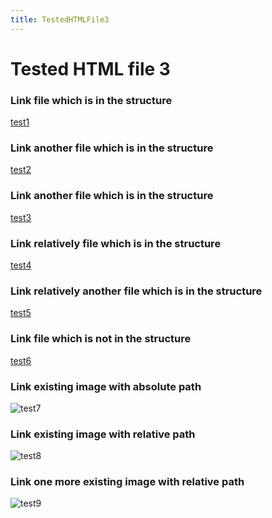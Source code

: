 ```yaml
---
title: TestedHTMLFile3
---
```

<h1>Tested HTML file 3</h1>

<h3>Link file which is in the structure</h3>
<a href="/mainTree/html-tests/nodeSelector/innerDir/testedhtmlfile5">test1</a>

<h3>Link another file which is in the structure</h3>
<a href="/mainTree/html-tests/file1">test2</a>

<h3>Link another file which is in the structure</h3>
<a href="/mainTree/html-tests/nodeSelector/testedhtmlfile4">test3</a>

<h3>Link relatively file which is in the structure</h3>
<a href="/mainTree/html-tests/file1">test4</a>

<h3>Link relatively another file which is in the structure</h3>
<a href="/mainTree/html-tests/nodeSelector/innerDir/testedhtmlfile5">test5</a>

<h3>Link file which is not in the structure</h3>
<a href="https://github.com/gardener/gardener/blob/v1.30.0/README.md">test6</a>

<h3>Link existing image with absolute path</h3>
<img title="test7" src="/__resources/photo1_afdc1d.jpeg">

<h3>Link existing image with relative path</h3>
<img title="test8" src="/__resources/photo2_801a9b.jpeg">

<h3>Link one more existing image with relative path</h3>
<img title="test9" src="/__resources/photo3_21204c.jpeg">
